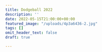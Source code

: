 ```yaml
---
title: Dodgeball 2022
description: ''
date: 2022-05-15T21:00:00+00:00
featured_image: "/uploads/4p3a6436-2.jpg"
tags: []
omit_header_text: false
draft: true

---
```

